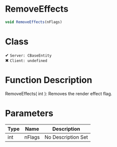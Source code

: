 # RemoveEffects
```js
void RemoveEffects(nFlags)
```
# Class
✔ `Server: CBaseEntity`  
✖ `Client: undefined`  

# Function Description
RemoveEffects( int ): Removes the render effect flag.
# Parameters
Type|Name|Description
--|--|--
int|nFlags|No Description Set
